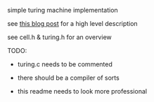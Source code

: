 simple turing machine implementation

see [this blog post](https://sexlesshydrogen.wordpress.com/2017/07/22/a-minimal-turing-machine/) for a high level description

see cell.h & turing.h for an overview

TODO:
-  turing.c needs to be commented

-  there should be a compiler of sorts

-  this readme needs to look more professional